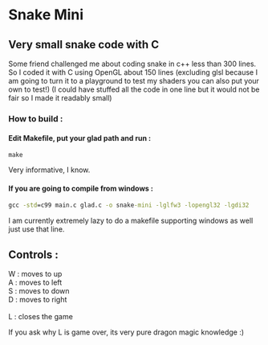 # Snake Mini
## Very small snake code with C
Some friend challenged me about coding snake in c++ less than 300 lines. So I coded it with C using OpenGL about 150 lines (excluding glsl because I am going to turn it to a playground to test my shaders you can also put your own to test!) 
(I could have stuffed all the code in one line but it would not be fair so I made it readably small)

### How to build :
#### Edit Makefile, put your glad path and run :
```make
make
```
Very informative, I know.

#### If you are going to compile from windows : 
```bat
gcc -std=c99 main.c glad.c -o snake-mini -lglfw3 -lopengl32 -lgdi32
```
I am currently extremely lazy to do a makefile supporting windows as well just use that line.

## Controls : 
W : moves to up \
A : moves to left\
S : moves to down \
D : moves to right \
\
L : closes the game

If you ask why L is game over, its very pure dragon magic knowledge :) 

